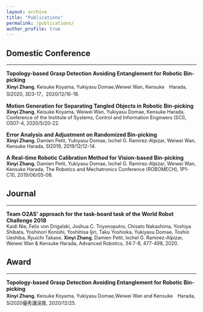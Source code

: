 ```yaml
---
layout: archive
title: "Publications"
permalink: /publications/
author_profile: true
---
```


## Domestic Conference
-------

**Topology-based Grasp Detection Avoiding Entanglement for Robotic Bin-picking**    
<span style="font-size:90%">**Xinyi Zhang**, Keisuke Koyama, Yukiyasu Domae,Weiwei Wan, Kensuke　Harada, SI2020, 3D3-17，2020/12/16-18. 

**Motion Generation for Separating Tangled Objects in Robotic Bin-picking**    
<span style="font-size:90%">**Xinyi Zhang**, Keisuke Koyama, Weiwei Wan, Yukiyasu Domae, Kensuke Harada, Conference of the Institute of Systems, Control and Information Engineers (SCI), OS07-4, 2020/5/20-22.

**Error Analysis and Adjustment on Randomized Bin-picking**    
<span style="font-size:90%">**Xinyi Zhang**, Damien Petit, Yukiyasu Domae, Ixchel G. Ramirez-Alpizar, Weiwei Wan, Kensuke Harada, SI2019, 2019/12/12-14. 

**A Real-time Robotic Calibration Method for Vision-based Bin-picking**    
<span style="font-size:90%">**Xinyi Zhang**, Damien Petit, Yukiyasu Domae, Ixchel G. Ramirez-Alpizar, Weiwei Wan, Kensuke Harada, The Robotics and Mechatronics Conference (ROBOMECH), 1P1-C10, 2019/06/05-08.

## Journal
--------

**Team O2AS' approach for the task-board task of the World Robot Challenge 2018**    
<span style="font-size:90%">Kaidi Nie, Felix von Drigalski, Joshua C. Triyonoputro, Chisato Nakashima, Yoshiya Shibata, Yoshinori Konishi, Yoshihisa Ijiri, Taku Yoshioka, Yukiyasu Domae, Toshio Ueshiba, Ryuichi Takase, **Xinyi Zhang**, Damien Petit, Ixchel G. Ramirez-Alpizar, Weiwei Wan & Kensuke Harada, Advanced Robotics, 34:7-8, 477-498, 2020.


## Award
------
**Topology-based Grasp Detection Avoiding Entanglement for Robotic Bin-picking**    
<span style="font-size:90%">**Xinyi Zhang**, Keisuke Koyama, Yukiyasu Domae,Weiwei Wan and Kensuke　Harada, SI2020優秀講演賞, 2020/12/25. 
